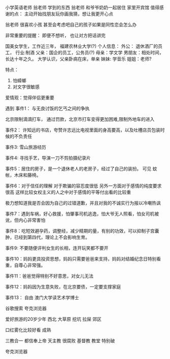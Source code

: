 小学英语老师 翁老师 学到的东西
翁老师 和爷爷奶奶一起居住
家里开宾馆
值得感谢的点：
主动开始找朋友玩你画我猜，想让我更开心点


翁老师 很喜欢小孩 甚至会考虑吧自己的孩子如果是同性恋会怎么办


非常重要的提醒：
即便不想听， 也让对方把话讲完




国美女学生，工作近三年， 福建农林业大学(?)
个人信息：
外公： 退休酒厂的员工， 行业:制酒
父亲：国企的员工，公务员(?)
母亲：学文学
男朋友：相处时间， 长达十年之久。 大学认识，父亲卧病在床，单亲
妹妹: 学音乐
姐姐：老师?


特点：
1. 怕蟑螂
2. 对文字很敏感

爱情观：觉得伴侣更重要

遇到
事件1： 与无良讨饭的乞丐之间的争执

北京限制滴滴打车， 通过罚款，北京市打车变得更加困难,限制外地车的进入

事件2： 许知远的书店，夸赞许志远比电视里面的身高要高，以及吐槽店员包装时候的不负责任

事件3: 雪山旅游经历

事件4: 寻找手艺，导演一刀不剪拍摄纪录片

事件5：居住的房子，是一个退休老人的老房子，经过了自己的装扮。 可见 蚊帐，木床和藤椅。

事件6：对于信任的理解
对于欺骗的容忍度很低
另外一方面对于感情的纯度要求很高
这样比较女权主义的人之中对于感情的平等付出看的比较重

极力想知道我是否会因为自己的过错道歉，并且对我的不诚实行为报以冷嘲热讽

事件7：遇到车祸，好心救援，怕肇事司机逃逸，怕大爷无人照看，怕女司机被讹，但内心非常害怕

事件8：吃短效避孕药，调整经，减少精期的量，有别的功效，可以抑制子宫囊肿，已经到第四代，理论上不会影响生育。

事件9: 不要随便评判女生的长相，连开玩笑都不要开

事件10：妈妈更具投资思想，妈妈只需要爸爸来支持，妈妈对结婚纪念日特别看重，自尊心非常强。

事件11：爸爸觉得特别不好意思，对女儿无法

事件12：妈妈因为生意失败，在北京要债，一定要支撑家庭

事件13： 自由
澳门大学读艺术学博士





谷歌搜索
夸克浏览器


爱好旅游的20岁少年
西北  大草原 挖坑 拉屎
郊区



口红雾化比较好看 成熟



三教合一 都信奉上帝   天主教 很腐败 
基督教 教堂 特别破


夸克浏览器




